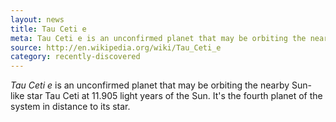 ```yaml
---
layout: news
title: Tau Ceti e
meta: Tau Ceti e is an unconfirmed planet that may be orbiting the nearby Sun-like star Tau Ceti.
source: http://en.wikipedia.org/wiki/Tau_Ceti_e
category: recently-discovered
---
```


*Tau Ceti e* is an unconfirmed planet that may be orbiting the nearby Sun-like star Tau Ceti at 11.905 light years of the Sun. It's the fourth planet of the system in distance to its star.
